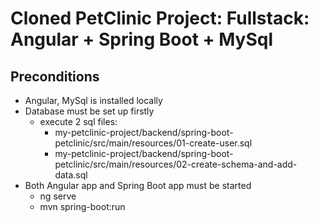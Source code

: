 # Cloned PetClinic Project: Fullstack: Angular + Spring Boot + MySql

## Preconditions
* Angular, MySql is installed locally
* Database must be set up firstly
  * execute 2 sql files:
    * my-petclinic-project/backend/spring-boot-petclinic/src/main/resources/01-create-user.sql
    * my-petclinic-project/backend/spring-boot-petclinic/src/main/resources/02-create-schema-and-add-data.sql
* Both Angular app and Spring Boot app must be started
  * ng serve
  * mvn spring-boot:run